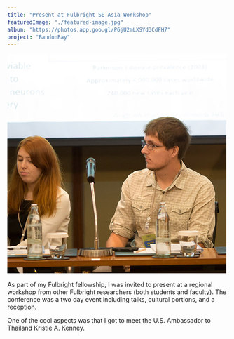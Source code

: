 ```yaml
---
title: "Present at Fulbright SE Asia Workshop"
featuredImage: "./featured-image.jpg"
album: "https://photos.app.goo.gl/P6jU2mLXSYd3CdFH7"
project: "BandonBay"
---
```


<div class="img-left"  >
<img alt="Panel at Fulbright Conference" src="./featured-image.jpg" />
</div>

As part of my Fulbright fellowship, I was invited to present at a regional workshop from other Fulbright researchers (both students and faculty). The conference was a two day event including talks, cultural portions, and a reception. 

One of the cool aspects was that I got to meet the U.S. Ambassador to Thailand Kristie A. Kenney.

